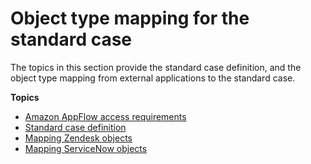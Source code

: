# Object type mapping for the standard case<a name="object-type-mapping-standard-case"></a>

The topics in this section provide the standard case definition, and the object type mapping from external applications to the standard case\.

**Topics**
+ [Amazon AppFlow access requirements](appflow-access-requirements-case.md)
+ [Standard case definition](standard-case-definition.md)
+ [Mapping Zendesk objects](mapping-zendesk-objects-case.md)
+ [Mapping ServiceNow objects](mapping-servicenow-objects-standard-case.md)